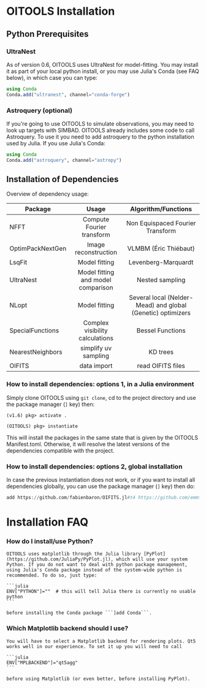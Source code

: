 # OITOOLS Installation


## Python Prerequisites

### UltraNest

As of version 0.6, OITOOLS uses UltraNest for model-fitting. You may install it as part of your local python install, or you may use Julia's Conda (see FAQ below), in which case you can type:

```julia    
using Conda
Conda.add("ultranest", channel="conda-forge")
```

### Astroquery (optional)

If you're going to use OITOOLS to simulate observations, you may need to look up targets with SIMBAD. OITOOLS already includes some code to call Astroquery. To use it you need to add astroquery to the python installation used by Julia. If you use Julia's Conda:

```julia    
using Conda
Conda.add("astroquery", channel="astropy")
```

## Installation of Dependencies

Overview of dependency usage:

| Package       | Usage     | Algorithm/Functions |
| ------------- |:-------------:|:-------------:|
| NFFT      | Compute Fourier transform | Non Equispaced Fourier Transform |
| OptimPackNextGen | Image reconstruction | VLMBM (Éric Thiébaut)
| LsqFit      | Model fitting | Levenberg-Marquardt
| UltraNest | Model fitting and model comparison  |  Nested sampling    |
| NLopt     | Model fitting | Several local (Nelder-Mead) and global (Genetic) optimizers |
| SpecialFunctions | Complex visibility calculations | Bessel Functions
| NearestNeighbors | simplify uv sampling | KD trees |
| OIFITS | data import | read OIFITS files|

### How to install dependencies: options 1, in a Julia environment

Simply clone OITOOLS using ```git clone```, cd to the project directory and use the package manager (```]``` key) then:
```
(v1.6) pkg> activate .

(OITOOLS) pkg> instantiate
```
This will install the packages in the same state that is given by the OITOOLS Manifest.toml. Otherwise, it will resolve the latest versions of the dependencies compatible with the project.

### How to install dependencies: options 2, global installation

In case the previous instantiation does not work, or if you want to install all dependencies globally, you can use the package manager (```]``` key) then do:

```julia
add https://github.com/fabienbaron/OIFITS.jl#t4 https://github.com/emmt/ArrayTools.jl.git https://github.com/emmt/LazyAlgebra.jl.git https://github.com/emmt/OptimPackNextGen.jl.git CFITSIO AstroTime DelimitedFiles Documenter DocumenterTools FITSIO LaTeXStrings LinearAlgebra NFFT NLopt UltraNest LsqFit NearestNeighbors PyCall PyPlot Random SparseArrays SpecialFunctions Statistics Parameters https://github.com/fabienbaron/OITOOLS.jl.git
```

# Installation FAQ

### How do I install/use Python?

    OITOOLS uses matplotlib through the Julia library [PyPlot](https://github.com/JuliaPy/PyPlot.jl), which will use your system Python. If you do not want to deal with python package management, using Julia's Conda package instead of the system-wide python is recommended. To do so, just type:

    ```julia
    ENV["PYTHON"]=""  # this will tell Julia there is currently no usable python
    ```

    before installing the Conda package ```]add Conda```.

### Which Matplotlib backend should I use?

    You will have to select a Matplotlib backend for rendering plots. Qt5 works well in our experience. To set it up you will need to call

    ```julia
    ENV["MPLBACKEND"]="qt5agg"
    ```

    before using Matplotlib (or even better, before installing PyPlot).
